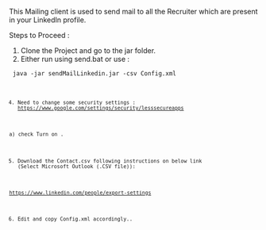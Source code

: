 
This Mailing client is used to send mail to all the Recruiter which are present in your LinkedIn profile.

Steps to Proceed :

1) Clone the Project and go to the jar folder.
2) Either run using send.bat or use :

  <code>  java -jar sendMailLinkedin.jar -csv Config.xml <code>

4) Need to change some security settings :
   https://www.google.com/settings/security/lesssecureapps

  a) check Turn on .

5) Download the Contact.csv following instructions on below link (Select Microsoft Outlook (.CSV file)):

  https://www.linkedin.com/people/export-settings

6)  Edit and copy Config.xml accordingly..